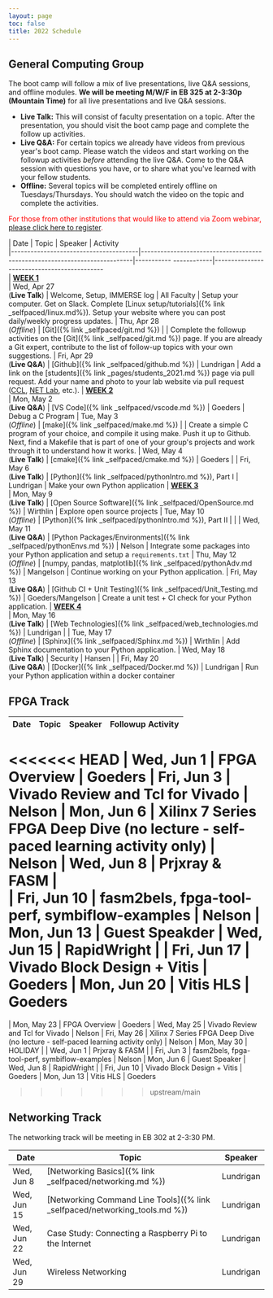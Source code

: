 ```yaml
---
layout: page
toc: false
title: 2022 Schedule
---
```



## General Computing Group


The boot camp will follow a mix of live presentations, live Q&A sessions, and offline modules.  **We will be meeting M/W/F in EB 325 at 2-3:30p (Mountain Time)** for all live presentations and live Q&A sessions.
  * **Live Talk:** This will consist of faculty presentation on a topic.  After the presentation, you should visit the boot camp page and complete the follow up activities.  
  * **Live Q&A:** For certain topics we already have videos from previous year's boot camp.  Please watch the videos and start working on the followup activities *before* attending the live Q&A.  Come to the Q&A session with questions you have, or to share what you've learned with your fellow students.
  * **Offline:** Several topics will be completed entirely offline on Tuesdays/Thursdays.  You should watch the video on the topic and complete the activities.

<span style="color:red">For those from other institutions that would like to attend via Zoom webinar, [please click here to register](https://byu.zoom.us/webinar/register/WN_ssdI-0VKQLWAyUpQ-CC2RA).</span>

| Date                                  | Topic                                                                     | Speaker               | Activity                                                         
|---------------------------------------|---------------------------------------------------------------------------|-----------    ------------|--------------------------------------------        
| <ins>**WEEK 1**</ins>                 
| Wed, Apr 27 <br /> (**Live Talk**)    | Welcome, Setup, IMMERSE log                                               | All Faculty           | Setup your computer. Get on Slack. Complete [Linux setup/tutorials]({% link _selfpaced/linux.md%}). Setup your website where you can post daily/weekly progress updates.
| Thu, Apr 28 <br /> (*Offline*)        | [Git]({% link _selfpaced/git.md %})                                    |                       | Complete the followup activities on the [Git]({% link _selfpaced/git.md %}) page.  If you are already a Git expert, contribute to the list of follow-up topics with your own suggestions.
| Fri, Apr 29 <br /> (**Live Q&A**)     | [Github]({% link _selfpaced/github.md %})                             | Lundrigan             | Add a link on the [students]({% link _pages/students_2021.md %}) page via pull request.   Add your name and photo to your lab website via pull request ([CCL](https://ccl.byu.edu), [NET Lab](https://netlab.byu.edu/), etc.). 
| <ins>**WEEK 2**</ins>                 
| Mon, May 2 <br /> (**Live Q&A**)      | [VS Code]({% link _selfpaced/vscode.md %})                             | Goeders               | Debug a C Program
| Tue, May 3 <br /> (*Offline*)         | [make]({% link _selfpaced/make.md %})                                  |                       | Create a simple C program of your choice, and compile it using make.  Push it up to Github.  Next, find a Makefile that is part of one of your group's projects and work through it to understand how it works.
| Wed, May 4 <br /> (**Live Talk**)     | [cmake]({% link _selfpaced/cmake.md %})                                | Goeders               | 
| Fri, May 6 <br /> (**Live Talk**)     | [Python]({% link _selfpaced/pythonIntro.md %}), Part I                 | Lundrigan             | Make your own Python application
| <ins>**WEEK 3**</ins>                 
| Mon, May 9 <br /> (**Live Talk**)     | [Open Source Software]({% link _selfpaced/OpenSource.md %})                                                      | Wirthlin              | Explore open source projects
| Tue, May 10 <br /> (*Offline*)        | [Python]({% link _selfpaced/pythonIntro.md %}), Part II                |                       | 
| Wed, May 11 <br /> (**Live Q&A**)     | [Python Packages/Environments]({% link _selfpaced/pythonEnvs.md %})   | Nelson                | Integrate some packages into your Python application and setup a `requirements.txt`
| Thu, May 12 <br /> (*Offline*)        | [numpy, pandas, matplotlib]({% link _selfpaced/pythonAdv.md %})       | Mangelson             | Continue working on your Python application.
| Fri, May 13 <br /> (**Live Q&A**)     | [Github CI + Unit Testing]({% link _selfpaced/Unit_Testing.md %})      | Goeders/Mangelson     | Create a unit test + CI check for your Python application.
| <ins>**WEEK 4**</ins>                 
| Mon, May 16 <br /> (**Live Talk**)    | [Web Technologies]({% link _selfpaced/web_technologies.md %})                                                                       | Lundrigan             | 
| Tue, May 17 <br /> (*Offline*)        | [Sphinx]({% link _selfpaced/Sphinx.md %})                              | Wirthlin              | Add Sphinx documentation to your Python application.
| Wed, May 18 <br /> (**Live Talk**)    | Security                                                                  |  Hansen                     | 
| Fri, May 20 <br /> (**Live Q&A**)     | [Docker]({% link _selfpaced/Docker.md %})                              | Lundrigan             | Run your Python application within a docker container

## FPGA Track

| Date          | Topic                                 | Speaker               | Followup Activity                                                         
|---------------|-------------------------------        |-----------------------|-------------------------------------------------------------------   
<<<<<<< HEAD
| Wed, Jun 1    | FPGA Overview                         | Goeders
| Fri, Jun 3    | Vivado Review and Tcl for Vivado      | Nelson
| Mon, Jun 6    | Xilinx 7 Series FPGA Deep Dive  (no lecture - self-paced learning activity only) | Nelson
| Wed, Jun 8    | Prjxray & FASM                        |  
| Fri, Jun 10   | fasm2bels, fpga-tool-perf, symbiflow-examples | Nelson 
| Mon, Jun 13   | Guest Speakder
| Wed, Jun 15   | RapidWright                           |
| Fri, Jun 17   | Vivado Block Design + Vitis          | Goeders
| Mon, Jun 20   | Vitis HLS                            | Goeders
=======
| Mon, May 23   | FPGA Overview                         | Goeders
| Wed, May 25   | Vivado Review and Tcl for Vivado      | Nelson
| Fri, May 26   | Xilinx 7 Series FPGA Deep Dive  (no lecture - self-paced learning activity only) | Nelson
| Mon, May 30   | HOLIDAY                               |
| Wed, Jun 1    | Prjxray & FASM                        | 
| Fri, Jun 3    | fasm2bels, fpga-tool-perf, symbiflow-examples | Nelson 
| Mon, Jun 6    | Guest Speaker
| Wed, Jun 8    | RapidWright                           |
| Fri, Jun 10   | Vivado Block Design + Vitis          | Goeders
| Mon, Jun 13   | Vitis HLS                            | Goeders
>>>>>>> upstream/main


## Networking Track

The networking track will be meeting in EB 302 at 2-3:30 PM.

| Date          | Topic                                                                          | Speaker               
|---------------|--------------------------------------------------------------------------------|-----------------------
| Wed, Jun 8    | [Networking Basics]({% link _selfpaced/networking.md %})                    | Lundrigan
| Wed, Jun 15    | [Networking Command Line Tools]({% link _selfpaced/networking_tools.md  %}) | Lundrigan
| Wed, Jun 22   | Case Study: Connecting a Raspberry Pi to the Internet                          | Lundrigan
| Wed, Jun 29   | Wireless Networking                                                            | Lundrigan
